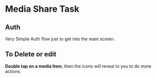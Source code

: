 # Media Share Task

## Auth
Very Simple Auth flow just to get into the main screen.

## To Delete or edit
**Double tap on a media Item**, then the icons will reveal to you to do more actions.





